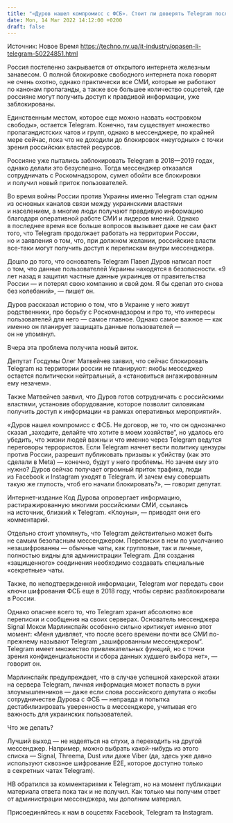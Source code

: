 ```yaml
---
title: "«Дуров нашел компромисс с ФСБ». Стоит ли доверять Telegram после новых заявлений со стороны российских властей"
date: Mon, 14 Mar 2022 14:12:00 +0200
draft: false
---
```

Источник: Новое Время https://techno.nv.ua/it-industry/opasen-li-telegram-50224851.html


Россия постепенно закрывается от открытого интернета железным занавесом. О полной блокировке свободного интернета пока говорят не очень охотно, однако практически все СМИ, которые не работают по канонам пропаганды, а также все большее количество соцсетей, где россияне могут получить доступ к правдивой информации, уже заблокированы.

Единственным местом, которое еще можно назвать «островком свободы», остается Telegram. Конечно, там существует множество пропагандистских чатов и групп, однако в мессенджере, по крайней мере сейчас, пока что не доходили до блокировок «неугодных» с точки зрения российских властей ресурсов.

Россияне уже пытались заблокировать Telegram в 2018—2019 годах, однако делали это безуспешно. Тогда мессенджер отказался сотрудничать с Роскомнадзором, сумел обойти все блокировки и получил новый приток пользователей.

Во время войны России против Украины именно Telegram стал одним из основных каналов связи между украинскими властями и населением, а многие люди получают правдивую информацию благодаря оперативной работе СМИ и лидеров мнений. Однако в последнее время все больше вопросов вызывает даже не сам факт того, что Telegram продолжает работать на территории России, но и заявления о том, что, при должном желании, российские власти все-таки могут получить доступ к перепискам внутри мессенджера.

Дошло до того, что основатель Telegram Павел Дуров написал пост о том, что данные пользователей Украины находятся в безопасности. «9 лет назад я защитил частные данные украинцев от правительства России — и потерял свою компанию и свой дом. Я бы сделал это снова без колебаний», — пишет он.

Дуров рассказал историю о том, что в Украине у него живут родственники, про борьбу с Роскомнадзором и про то, что интересы пользователей для него — самое главное. Однако самое важное — как именно он планирует защищать данные пользователей — он не упомянул.

Вчера эта проблема получила новый виток.

Депутат Госдумы Олег Матвейчев заявил, что сейчас блокировать Telegram на территории россии не планируют: якобы месседжер остается политически нейтральный, а «становиться ангажированным ему незачем».

Также Матвейчев заявил, что Дуров готов сотрудничать с российскими властями, установив оборудование, которое позволит силовикам получить доступ к информации «в рамках оперативных мероприятий».

«Дуров нашел компромисс с ФСБ. Не договор, не то, что он однозначно сказал „заходите, делайте что хотите в моем хозяйстве“, но удалось его убедить, что жизни людей важны и что именно через Telegram ведутся переговоры террористов. Если Telegram начнет вести политику цензуры против России, разрешит публиковать призывы к убийству (как это сделали в Meta) — конечно, будут у него проблемы. Но зачем ему это нужно? Дуров сейчас получает огромный приток трафика, люди из Facebook и Instagram уходят в Telegram. И зачем ему совершать такую же глупость, чтоб его начали блокировать?», — говорит депутат.

Интернет-издание Код Дурова опровергает информацию, растиражированную многими российскими СМИ, ссылаясь на источник, близкий к Telegram. «Клоуны», — приводят они его комментарий.

Отдельно стоит упомянуть, что Telegram действительно может быть не самым безопасным мессенджером. Переписки в нем по умолчанию незашифрованны — обычные чаты, как групповые, так и личные, полностью видны для администрации Telegram. Для создания «защищенного» соединения необходимо создавать специальные «секретные» чаты.

Также, по неподтвержденной информации, Telegram мог передать свои ключи шифрования ФСБ еще в 2018 году, чтобы сервис разблокировали в России.

Однако опаснее всего то, что Telegram хранит абсолютно все переписки и сообщения на своих серверах. Основатель мессенджера Signal Мокси Марлинспайк особенно сильно критикует именно этот момент: «Меня удивляет, что после всего времени почти все СМИ по-прежнему называют Telegram „зашифрованным мессенджером“. Telegram имеет множество привлекательных функций, но с точки зрения конфиденциальности и сбора данных худшего выбора нет», — говорит он.

Марлинспайк предупреждает, что в случае успешной хакерской атаки на сервера Telegram, личная информация может попасть в руки злоумышленников — даже если слова российского депутата о якобы сотрудничестве Дурова с ФСБ — неправда и попытка дестабилизировать уверенность в мессенджере, учитывая его важность для украинских пользователей.

Что же делать? 

Лучший выход — не надеяться на слухи, а переходить на другой мессенджер. Например, можно выбрать какой-нибудь из этого списка — Signal, Threema, Dust или даже Viber (да, здесь уже давно используют сквозное шифрование E2E, которое доступно только в секретных чатах Telegram).

НВ обратился за комментариями к Telegram, но на момент публикации материала ответа пока так и не получил. Как только мы получим ответ от администрации мессенджера, мы дополним материал.

Присоединяйтесь к нам в соцсетях Facebook, Telegram та Instagram.
